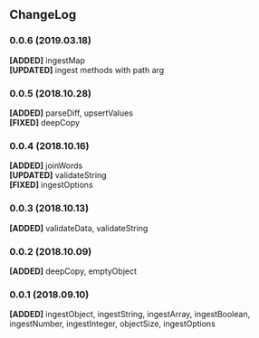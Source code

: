 ## ChangeLog

### 0.0.6 (2019.03.18)
__[ADDED]__ ingestMap  
__[UPDATED]__ ingest methods with path arg

### 0.0.5 (2018.10.28)
__[ADDED]__ parseDiff, upsertValues  
__[FIXED]__ deepCopy

### 0.0.4 (2018.10.16)
__[ADDED]__ joinWords   
__[UPDATED]__ validateString  
__[FIXED]__ ingestOptions

### 0.0.3 (2018.10.13)
__[ADDED]__ validateData, validateString

### 0.0.2 (2018.10.09)
__[ADDED]__ deepCopy, emptyObject

### 0.0.1 (2018.09.10)
__[ADDED]__ ingestObject, ingestString, ingestArray, ingestBoolean, ingestNumber, ingestInteger, objectSize, ingestOptions

